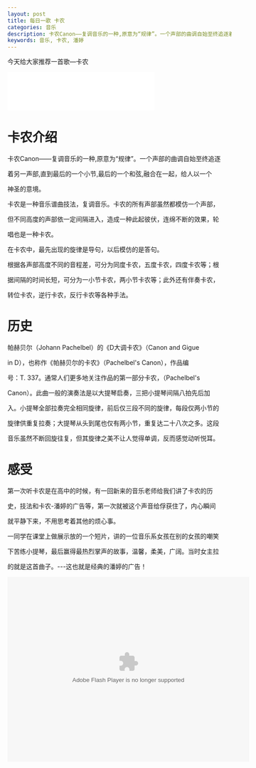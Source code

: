 ```yaml
---
layout: post
title: 每日一歌 卡农
categories: 音乐
description: 卡农Canon——复调音乐的一种,原意为“规律”。一个声部的曲调自始至终追逐着另一声部,直到最后的一个小节,最后的一个和弦,融合在一起，给人以一个神圣的意境
keywords: 音乐, 卡农, 潘婷
---
```



今天给大家推荐一首歌—卡农
<iframe frameborder="no" border="0" marginwidth="0" marginheight="0" width="330" height="86" src="//music.163.com/outchain/player?type=2&id=34341674&auto=1&height=66"></iframe>

# 卡农介绍

卡农Canon——复调音乐的一种,原意为“规律”。一个声部的曲调自始至终追逐

着另一声部,直到最后的一个小节,最后的一个和弦,融合在一起，给人以一个

神圣的意境。


卡农是一种音乐谱曲技法，复调音乐。卡农的所有声部虽然都模仿一个声部，

但不同高度的声部依一定间隔进入，造成一种此起彼伏，连绵不断的效果，轮

唱也是一种卡农。

在卡农中，最先出现的旋律是导句，以后模仿的是答句。

根据各声部高度不同的音程差，可分为同度卡农，五度卡农，四度卡农等；根

据间隔的时间长短，可分为一小节卡农，两小节卡农等；此外还有伴奏卡农，

转位卡农，逆行卡农，反行卡农等各种手法。

# 历史

帕赫贝尔（Johann Pachelbel）的《D大调卡农》（Canon and Gigue 

in D），也称作《帕赫贝尔的卡农》（Pachelbel's Canon），作品编

号：T. 337。通常人们更多地关注作品的第一部分卡农，（Pachelbel's 

Canon）。此曲一般的演奏法是以大提琴启奏，三把小提琴间隔八拍先后加

入。小提琴全部拉奏完全相同旋律，前后仅三段不同的旋律，每段仅两小节的

旋律供重复拉奏；大提琴从头到尾也仅有两小节，重复达二十八次之多。这段

音乐虽然不断回旋往复，但其旋律之美不让人觉得单调，反而感觉动听悦耳。

# 感受

第一次听卡农是在高中的时候，有一回新来的音乐老师给我们讲了卡农的历

史，技法和卡农-潘婷的广告等，第一次就被这个声音给俘获住了，内心瞬间

就平静下来，不用思考着其他的烦心事。

一同学在课堂上做展示放的一个短片，讲的一位音乐系女孩在别的女孩的嘲笑

下苦练小提琴，最后赢得最热烈掌声的故事，温馨，柔美，广阔。当时女主拉

的就是这首曲子。---这也就是经典的潘婷的广告！

<embed height="415" width="544" quality="high" allowfullscreen="true" type="application/x-shockwave-flash" src="//static.hdslb.com/miniloader.swf" flashvars="aid=7084330&page=1" pluginspage="//www.adobe.com/shockwave/download/download.cgi?P1_Prod_Version=ShockwaveFlash">
